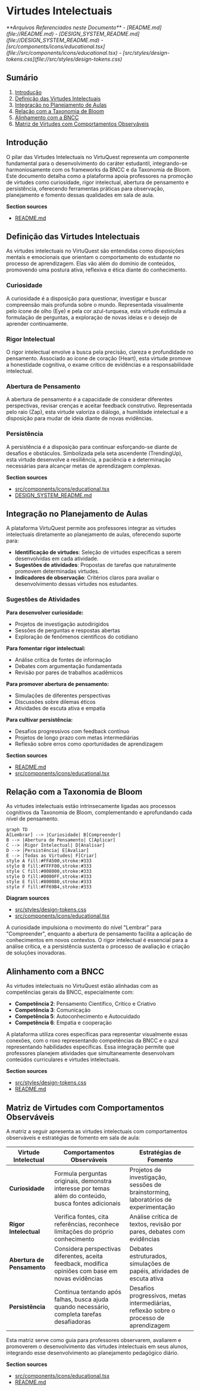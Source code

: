 # Virtudes Intelectuais

<cite>
**Arquivos Referenciados neste Documento**   
- [README.md](file://README.md)
- [DESIGN_SYSTEM_README.md](file://DESIGN_SYSTEM_README.md)
- [src/components/icons/educational.tsx](file://src/components/icons/educational.tsx)
- [src/styles/design-tokens.css](file://src/styles/design-tokens.css)
</cite>

## Sumário

1. [Introdução](#introdução)
2. [Definição das Virtudes Intelectuais](#definição-das-virtudes-intelectuais)
3. [Integração no Planejamento de Aulas](#integração-no-planejamento-de-aulas)
4. [Relação com a Taxonomia de Bloom](#relação-com-a-taxonomia-de-bloom)
5. [Alinhamento com a BNCC](#alinhamento-com-a-bncc)
6. [Matriz de Virtudes com Comportamentos Observáveis](#matriz-de-virtudes-com-comportamentos-observáveis)

## Introdução

O pilar das Virtudes Intelectuais no VirtuQuest representa um componente
fundamental para o desenvolvimento do caráter estudantil, integrando-se
harmoniosamente com os frameworks da BNCC e da Taxonomia de Bloom. Este
documento detalha como a plataforma apoia professores na promoção de virtudes
como curiosidade, rigor intelectual, abertura de pensamento e persistência,
oferecendo ferramentas práticas para observação, planejamento e fomento dessas
qualidades em sala de aula.

**Section sources**

- [README.md](file://README.md#L0-L44)

## Definição das Virtudes Intelectuais

As virtudes intelectuais no VirtuQuest são entendidas como disposições mentais e
emocionais que orientam o comportamento do estudante no processo de
aprendizagem. Elas vão além do domínio de conteúdos, promovendo uma postura
ativa, reflexiva e ética diante do conhecimento.

### Curiosidade

A curiosidade é a disposição para questionar, investigar e buscar compreensão
mais profunda sobre o mundo. Representada visualmente pelo ícone de olho (Eye) e
pela cor azul-turquesa, esta virtude estimula a formulação de perguntas, a
exploração de novas ideias e o desejo de aprender continuamente.

### Rigor Intelectual

O rigor intelectual envolve a busca pela precisão, clareza e profundidade no
pensamento. Associado ao ícone de coração (Heart), esta virtude promove a
honestidade cognitiva, o exame crítico de evidências e a responsabilidade
intelectual.

### Abertura de Pensamento

A abertura de pensamento é a capacidade de considerar diferentes perspectivas,
revisar crenças e aceitar feedback construtivo. Representada pelo raio (Zap),
esta virtude valoriza o diálogo, a humildade intelectual e a disposição para
mudar de ideia diante de novas evidências.

### Persistência

A persistência é a disposição para continuar esforçando-se diante de desafios e
obstáculos. Simbolizada pela seta ascendente (TrendingUp), esta virtude
desenvolve a resiliência, a paciência e a determinação necessárias para alcançar
metas de aprendizagem complexas.

**Section sources**

- [src/components/icons/educational.tsx](file://src/components/icons/educational.tsx#L57-L105)
- [DESIGN_SYSTEM_README.md](file://DESIGN_SYSTEM_README.md#L54-L116)

## Integração no Planejamento de Aulas

A plataforma VirtuQuest permite aos professores integrar as virtudes
intelectuais diretamente ao planejamento de aulas, oferecendo suporte para:

- **Identificação de virtudes**: Seleção de virtudes específicas a serem
  desenvolvidas em cada atividade.
- **Sugestões de atividades**: Propostas de tarefas que naturalmente promovem
  determinadas virtudes.
- **Indicadores de observação**: Critérios claros para avaliar o desenvolvimento
  dessas virtudes nos estudantes.

### Sugestões de Atividades

**Para desenvolver curiosidade:**

- Projetos de investigação autodirigidos
- Sessões de perguntas e respostas abertas
- Exploração de fenômenos científicos do cotidiano

**Para fomentar rigor intelectual:**

- Análise crítica de fontes de informação
- Debates com argumentação fundamentada
- Revisão por pares de trabalhos acadêmicos

**Para promover abertura de pensamento:**

- Simulações de diferentes perspectivas
- Discussões sobre dilemas éticos
- Atividades de escuta ativa e empatia

**Para cultivar persistência:**

- Desafios progressivos com feedback contínuo
- Projetos de longo prazo com metas intermediárias
- Reflexão sobre erros como oportunidades de aprendizagem

**Section sources**

- [README.md](file://README.md#L0-L44)
- [src/components/icons/educational.tsx](file://src/components/icons/educational.tsx#L107-L179)

## Relação com a Taxonomia de Bloom

As virtudes intelectuais estão intrinsecamente ligadas aos processos cognitivos
da Taxonomia de Bloom, complementando e aprofundando cada nível de pensamento.

```mermaid
graph TD
A[Lembrar] --> |Curiosidade| B[Compreender]
B --> |Abertura de Pensamento| C[Aplicar]
C --> |Rigor Intelectual| D[Analisar]
D --> |Persistência| E[Avaliar]
E --> |Todas as Virtudes| F[Criar]
style A fill:#FFA500,stroke:#333
style B fill:#FFFF00,stroke:#333
style C fill:#008000,stroke:#333
style D fill:#0000FF,stroke:#333
style E fill:#800080,stroke:#333
style F fill:#FF69B4,stroke:#333
```

**Diagram sources**

- [src/styles/design-tokens.css](file://src/styles/design-tokens.css#L40-L69)
- [src/components/icons/educational.tsx](file://src/components/icons/educational.tsx#L57-L105)

A curiosidade impulsiona o movimento do nível "Lembrar" para "Compreender",
enquanto a abertura de pensamento facilita a aplicação de conhecimentos em novos
contextos. O rigor intelectual é essencial para a análise crítica, e a
persistência sustenta o processo de avaliação e criação de soluções inovadoras.

## Alinhamento com a BNCC

As virtudes intelectuais no VirtuQuest estão alinhadas com as competências
gerais da BNCC, especialmente com:

- **Competência 2**: Pensamento Científico, Crítico e Criativo
- **Competência 3**: Comunicação
- **Competência 5**: Autoconhecimento e Autocuidado
- **Competência 6**: Empatia e cooperação

A plataforma utiliza cores específicas para representar visualmente essas
conexões, com o roxo representando competências da BNCC e o azul representando
habilidades específicas. Essa integração permite que professores planejem
atividades que simultaneamente desenvolvam conteúdos curriculares e virtudes
intelectuais.

**Section sources**

- [src/styles/design-tokens.css](file://src/styles/design-tokens.css#L40-L69)
- [README.md](file://README.md#L0-L44)

## Matriz de Virtudes com Comportamentos Observáveis

A matriz a seguir apresenta as virtudes intelectuais com comportamentos
observáveis e estratégias de fomento em sala de aula:

| Virtude Intelectual        | Comportamentos Observáveis                                                                           | Estratégias de Fomento                                                                 |
| -------------------------- | ---------------------------------------------------------------------------------------------------- | -------------------------------------------------------------------------------------- |
| **Curiosidade**            | Formula perguntas originais, demonstra interesse por temas além do conteúdo, busca fontes adicionais | Projetos de investigação, sessões de brainstorming, laboratórios de experimentação     |
| **Rigor Intelectual**      | Verifica fontes, cita referências, reconhece limitações do próprio conhecimento                      | Análise crítica de textos, revisão por pares, debates com evidências                   |
| **Abertura de Pensamento** | Considera perspectivas diferentes, aceita feedback, modifica opiniões com base em novas evidências   | Debates estruturados, simulações de papéis, atividades de escuta ativa                 |
| **Persistência**           | Continua tentando após falhas, busca ajuda quando necessário, completa tarefas desafiadoras          | Desafios progressivos, metas intermediárias, reflexão sobre o processo de aprendizagem |

Esta matriz serve como guia para professores observarem, avaliarem e promoverem
o desenvolvimento das virtudes intelectuais em seus alunos, integrando esse
desenvolvimento ao planejamento pedagógico diário.

**Section sources**

- [src/components/icons/educational.tsx](file://src/components/icons/educational.tsx#L57-L105)
- [README.md](file://README.md#L0-L44)
